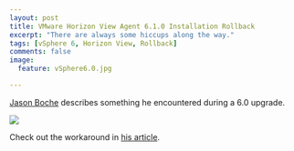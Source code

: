 ```yaml
---
layout: post
title: VMware Horizon View Agent 6.1.0 Installation Rollback
excerpt: "There are always some hiccups along the way."
tags: [vSphere 6, Horizon View, Rollback]
comments: false
image:
  feature: vSphere6.0.jpg

---
```


[Jason Boche](http://boche.net/blog) describes something he encountered during a 6.0 upgrade.

![](https://ci6.googleusercontent.com/proxy/4y2KUNk7rHcMENe6OT1J3GSXmIz0e4g0FKPEqa27vBL0yd_vr8eVho0qoA=s0-d-e1-ft)

Check out the workaround in [his article](http://www.boche.net/blog/index.php/2015/03/16/vmware-horizon-view-agent-6-1-0-installation-rollback/).
